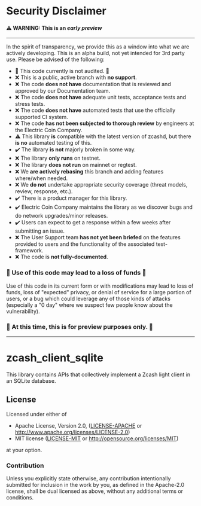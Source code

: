 # Security Disclaimer

#### :warning:  WARNING: This is an *early preview*

----

In the spirit of transparency, we provide this as a window into what we are actively
developing. This is an alpha build, not yet intended for 3rd party use. Please be advised
of the following:

* 🛑 This code currently is not audited. 🛑
* ❌ This is a public, active branch with **no support**.
* ❌ The code **does not have** documentation that is reviewed and approved by our Documentation team.
* ❌ The code **does not have** adequate unit tests, acceptance tests and stress tests.
* ❌ The code **does not have** automated tests that use the officially supported CI system.
* ❌ The code **has not been subjected to thorough review** by engineers at the Electric Coin Company.
* :warning: This library **is** compatible with the latest version of zcashd, but there **is no** automated testing of this.
* :heavy_check_mark: The library **is not** majorly broken in some way.
* ❌ The library **only runs** on testnet.
* ❌ The library **does not run** on mainnet or regtest.
* ❌ We **are actively rebasing** this branch and adding features where/when needed.
* ❌ We **do not** undertake appropriate security coverage (threat models, review, response, etc.).
* :heavy_check_mark: There is a product manager for this library.
* :heavy_check_mark: Electric Coin Company maintains the library as we discover bugs and do network upgrades/minor releases.
* :heavy_check_mark: Users can expect to get a response within a few weeks after submitting an issue.
* ❌ The User Support team **has not yet been briefed** on the features provided to users and the functionality of the associated test-framework.
* ❌ The code is **not fully-documented**.


### 🛑 Use of this code may lead to a loss of funds 🛑

Use of this code in its current form or with modifications may lead to loss of funds, loss
of "expected" privacy, or denial of service for a large portion of users, or a bug which
could leverage any of those kinds of attacks (especially a "0 day" where we suspect few
people know about the vulnerability).

### :eyes: At this time, this is for preview purposes only. :eyes:

----

# zcash_client_sqlite

This library contains APIs that collectively implement a Zcash light client in
an SQLite database.

## License

Licensed under either of

 * Apache License, Version 2.0, ([LICENSE-APACHE](LICENSE-APACHE) or http://www.apache.org/licenses/LICENSE-2.0)
 * MIT license ([LICENSE-MIT](LICENSE-MIT) or http://opensource.org/licenses/MIT)

at your option.

### Contribution

Unless you explicitly state otherwise, any contribution intentionally
submitted for inclusion in the work by you, as defined in the Apache-2.0
license, shall be dual licensed as above, without any additional terms or
conditions.

